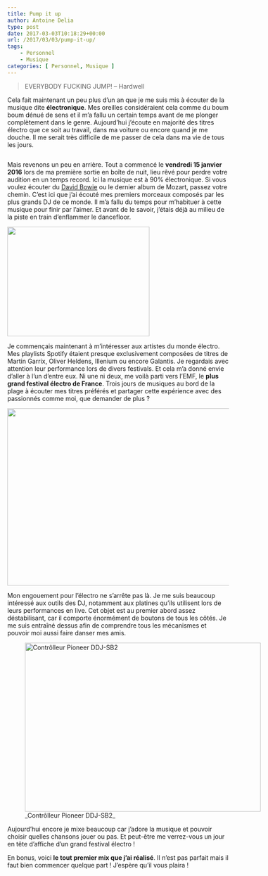 ```yaml
---
title: Pump it up
author: Antoine Delia
type: post
date: 2017-03-03T10:18:29+00:00
url: /2017/03/03/pump-it-up/
tags:
    - Personnel
    - Musique
categories: [ Personnel, Musique ]
---
```

> EVERYBODY FUCKING JUMP! &#8211; Hardwell

Cela fait maintenant un peu plus d&#8217;un an que je me suis mis à écouter de la musique dite **électronique**. Mes oreilles considéraient cela comme du boum boum dénué de sens et il m&#8217;a fallu un certain temps avant de me plonger complètement dans le genre. Aujourd&#8217;hui j&#8217;écoute en majorité des titres électro que ce soit au travail, dans ma voiture ou encore quand je me douche. Il me serait très difficile de me passer de cela dans ma vie de tous les jours.

<img class="aligncenter" title="" src="https://i0.wp.com/media.giphy.com/media/14tcagOOdJtUhW/giphy.gif?w=1000&#038;ssl=1" data-recalc-dims="1" /> 

Mais revenons un peu en arrière. Tout a commencé le **vendredi 15 janvier 2016** lors de ma première sortie en boîte de nuit, lieu rêvé pour perdre votre audition en un temps record. Ici la musique est à 90% électronique. Si vous voulez écouter du [David Bowie][1] ou le dernier album de Mozart, passez votre chemin. C&#8217;est ici que j&#8217;ai écouté mes premiers morceaux composés par les plus grands DJ de ce monde. Il m&#8217;a fallu du temps pour m&#8217;habituer à cette musique pour finir par l&#8217;aimer. Et avant de le savoir, j&#8217;étais déjà au milieu de la piste en train d&#8217;enflammer le dancefloor.

<img loading="lazy" class="aligncenter" src="https://i0.wp.com/media.giphy.com/media/blSTtZehjAZ8I/giphy.gif?resize=323%2C249&#038;ssl=1" width="323" height="249" data-recalc-dims="1" /> 

Je commençais maintenant à m&#8217;intéresser aux artistes du monde électro. Mes playlists Spotify étaient presque exclusivement composées de titres de Martin Garrix, Oliver Heldens, Illenium ou encore Galantis. Je regardais avec attention leur performance lors de divers festivals. Et cela m&#8217;a donné envie d&#8217;aller à l&#8217;un d&#8217;entre eux. Ni une ni deux, me voilà parti vers l&#8217;EMF, le **plus grand festival électro de France**. Trois jours de musiques au bord de la plage à écouter mes titres préférés et partager cette expérience avec des passionnés comme moi, que demander de plus ?

<img loading="lazy" class="aligncenter" src="https://i0.wp.com/edmfrance.fr/applications/uploads/2016/07/IMG_0474-1200x800.jpg?resize=605%2C403&#038;ssl=1" width="605" height="403" data-recalc-dims="1" /> 

Mon engouement pour l&#8217;électro ne s&#8217;arrête pas là. Je me suis beaucoup intéressé aux outils des DJ, notamment aux platines qu&#8217;ils utilisent lors de leurs performances en live. Cet objet est au premier abord assez déstabilisant, car il comporte énormément de boutons de tous les côtés. Je me suis entraîné dessus afin de comprendre tous les mécanismes et pouvoir moi aussi faire danser mes amis.

<figure style="width: 536px" class="wp-caption aligncenter"><img loading="lazy" src="https://i0.wp.com/www.energyson.fr/project/resources/img/original/controleur-dj-ddj-sb2-pioneer-energyson.jpg?resize=536%2C384&#038;ssl=1" alt="Contrôlleur Pioneer DDJ-SB2" width="536" height="384" data-recalc-dims="1" /><figcaption class="wp-caption-text">_Contrôlleur Pioneer DDJ-SB2_</figcaption></figure>

Aujourd&#8217;hui encore je mixe beaucoup car j&#8217;adore la musique et pouvoir choisir quelles chansons jouer ou pas. Et peut-être me verrez-vous un jour en tête d&#8217;affiche d&#8217;un grand festival électro !

En bonus, voici **le tout premier mix que j&#8217;ai réalisé**. Il n&#8217;est pas parfait mais il faut bien commencer quelque part ! J&#8217;espère qu&#8217;il vous plaira !

 [1]: https://www.youtube.com/watch?v=bsYp9q3QNaQ